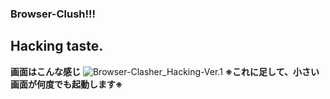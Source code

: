 ### Browser-Clush!!!
## Hacking taste.
**画面はこんな感じ**
![Browser-Clasher_Hacking-Ver.1](https://github.com/user-attachments/assets/ef0bd9fe-639c-431f-bc5d-df540a0bccd1)
**※これに足して、小さい画面が何度でも起動します※**
